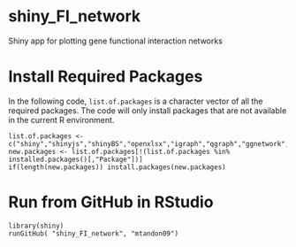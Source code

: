 # shiny_FI_network
Shiny app for plotting gene functional interaction networks



# Install Required Packages
In the following code, `list.of.packages` is a character vector of all the required packages.
The code will only install packages that are not available in the current R environment.
```
list.of.packages <- c("shiny","shinyjs","shinyBS","openxlsx","igraph","qgraph","ggnetwork","network","intergraph","RColorBrewer","ggnewscale")
new.packages <- list.of.packages[!(list.of.packages %in% installed.packages()[,"Package"])]
if(length(new.packages)) install.packages(new.packages)
```

# Run from GitHub in RStudio
```
library(shiny)
runGitHub( "shiny_FI_network", "mtandon09")
```

